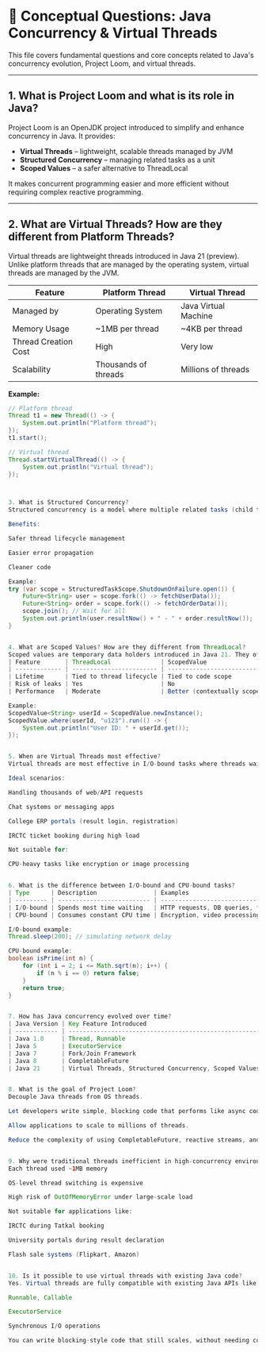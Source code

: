 # 🧠 Conceptual Questions: Java Concurrency & Virtual Threads

This file covers fundamental questions and core concepts related to Java's concurrency evolution, Project Loom, and virtual threads.

---

## 1. What is Project Loom and what is its role in Java?

Project Loom is an OpenJDK project introduced to simplify and enhance concurrency in Java. It provides:

- **Virtual Threads** – lightweight, scalable threads managed by JVM
- **Structured Concurrency** – managing related tasks as a unit
- **Scoped Values** – a safer alternative to ThreadLocal

It makes concurrent programming easier and more efficient without requiring complex reactive programming.

---

## 2. What are Virtual Threads? How are they different from Platform Threads?

Virtual threads are lightweight threads introduced in Java 21 (preview). Unlike platform threads that are managed by the operating system, virtual threads are managed by the JVM.

| Feature              | Platform Thread           | Virtual Thread               |
|----------------------|---------------------------|-------------------------------|
| Managed by           | Operating System          | Java Virtual Machine          |
| Memory Usage         | ~1MB per thread           | ~4KB per thread               |
| Thread Creation Cost | High                      | Very low                      |
| Scalability          | Thousands of threads      | Millions of threads           |

**Example:**

```java
// Platform thread
Thread t1 = new Thread(() -> {
    System.out.println("Platform thread");
});
t1.start();

// Virtual thread
Thread.startVirtualThread(() -> {
    System.out.println("Virtual thread");
});



3. What is Structured Concurrency?
Structured concurrency is a model where multiple related tasks (child threads) are managed as a single unit (parent task). If any child task fails, the whole structure can be cancelled or managed together.

Benefits:

Safer thread lifecycle management

Easier error propagation

Cleaner code

Example:
try (var scope = StructuredTaskScope.ShutdownOnFailure.open()) {
    Future<String> user = scope.fork(() -> fetchUserData());
    Future<String> order = scope.fork(() -> fetchOrderData());
    scope.join(); // Wait for all
    System.out.println(user.resultNow() + " - " + order.resultNow());
}


4. What are Scoped Values? How are they different from ThreadLocal?
Scoped values are temporary data holders introduced in Java 21. They offer a safer, cleaner alternative to ThreadLocal.
| Feature       | ThreadLocal              | ScopedValue                  |
| ------------- | ------------------------ | ---------------------------- |
| Lifetime      | Tied to thread lifecycle | Tied to code scope           |
| Risk of leaks | Yes                      | No                           |
| Performance   | Moderate                 | Better (contextually scoped) |

Example:
ScopedValue<String> userId = ScopedValue.newInstance();
ScopedValue.where(userId, "u123").run(() -> {
    System.out.println("User ID: " + userId.get());
});


5. When are Virtual Threads most effective?
Virtual threads are most effective in I/O-bound tasks where threads wait for external input/output (e.g., file read, database query).

Ideal scenarios:

Handling thousands of web/API requests

Chat systems or messaging apps

College ERP portals (result login, registration)

IRCTC ticket booking during high load

Not suitable for:

CPU-heavy tasks like encryption or image processing


6. What is the difference between I/O-bound and CPU-bound tasks?
| Type      | Description                | Examples                                  |
| --------- | -------------------------- | ----------------------------------------- |
| I/O-bound | Spends most time waiting   | HTTP requests, DB queries, file I/O       |
| CPU-bound | Consumes constant CPU time | Encryption, video processing, simulations |

I/O-bound example:
Thread.sleep(200); // simulating network delay

CPU-bound example:
boolean isPrime(int n) {
    for (int i = 2; i <= Math.sqrt(n); i++) {
        if (n % i == 0) return false;
    }
    return true;
}


7. How has Java concurrency evolved over time?
| Java Version | Key Feature Introduced                                 | Purpose                                 |
| ------------ | ------------------------------------------------------ | --------------------------------------- |
| Java 1.0     | Thread, Runnable                                       | Basic multithreading                    |
| Java 5       | ExecutorService                                        | Thread pooling                          |
| Java 7       | Fork/Join Framework                                    | Divide-and-conquer parallelism          |
| Java 8       | CompletableFuture                                      | Asynchronous programming                |
| Java 21      | Virtual Threads, Structured Concurrency, Scoped Values | Modern concurrency model (Project Loom) |


8. What is the goal of Project Loom?
Decouple Java threads from OS threads.

Let developers write simple, blocking code that performs like async code.

Allow applications to scale to millions of threads.

Reduce the complexity of using CompletableFuture, reactive streams, and callbacks.


9. Why were traditional threads inefficient in high-concurrency environments?
Each thread used ~1MB memory

OS-level thread switching is expensive

High risk of OutOfMemoryError under large-scale load

Not suitable for applications like:

IRCTC during Tatkal booking

University portals during result declaration

Flash sale systems (Flipkart, Amazon)


10. Is it possible to use virtual threads with existing Java code?
Yes. Virtual threads are fully compatible with existing Java APIs like:

Runnable, Callable

ExecutorService

Synchronous I/O operations

You can write blocking-style code that still scales, without needing complex changes.


